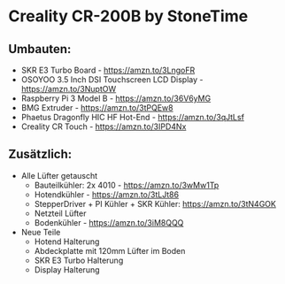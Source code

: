 # Creality CR-200B by StoneTime

## Umbauten:
- SKR E3 Turbo Board - https://amzn.to/3LngoFR
- OSOYOO 3.5 Inch DSI Touchscreen LCD Display - https://amzn.to/3NuptOW
- Raspberry Pi 3 Model B - https://amzn.to/36V6yMG
- BMG Extruder - https://amzn.to/3tPQEw8
- Phaetus Dragonfly HIC HF Hot-End - https://amzn.to/3qJtLsf
- Creality CR Touch - https://amzn.to/3IPD4Nx

## Zusätzlich:
- Alle Lüfter getauscht
     - Bauteilkühler: 2x 4010 - https://amzn.to/3wMw1Tp
	 - Hotendkühler - https://amzn.to/3tLJt86
	 - StepperDriver + PI Kühler + SKR Kühler: https://amzn.to/3tN4GOK
	 - Netzteil Lüfter
	 - Bodenkühler - https://amzn.to/3iM8QQQ
- Neue Teile
	- Hotend Halterung
	- Abdeckplatte mit 120mm Lüfter im Boden
	- SKR E3 Turbo Halterung
	- Display Halterung
